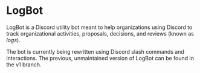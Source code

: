# LogBot

LogBot is a Discord utility bot meant to help organizations using Discord to track organizational
activities, proposals, decisions, and reviews (known as *logs*).

The bot is currently being rewritten using Discord slash commands and interactions.
The previous, unmaintained version of LogBot can be found in the v1 branch.
